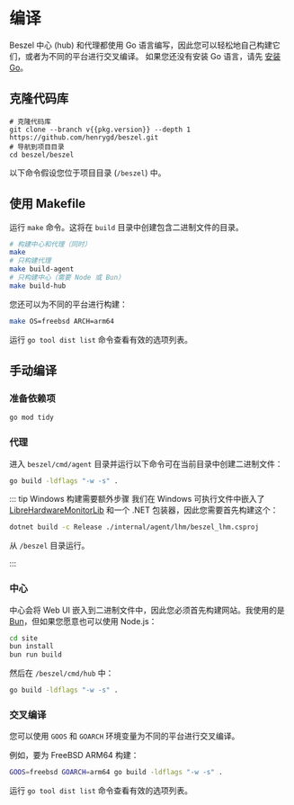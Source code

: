 <script setup>
  import pkg from '../../package.json'
</script>

# 编译

Beszel 中心 (hub) 和代理都使用 Go 语言编写，因此您可以轻松地自己构建它们，或者为不同的平台进行交叉编译。 如果您还没有安装 Go 语言，请先 [安装 Go](https://go.dev/doc/install)。

## 克隆代码库

```bash-vue
# 克隆代码库
git clone --branch v{{pkg.version}} --depth 1 https://github.com/henrygd/beszel.git
# 导航到项目目录
cd beszel/beszel
```

以下命令假设您位于项目目录 (`/beszel`) 中。

## 使用 Makefile

运行 `make` 命令。这将在 `build` 目录中创建包含二进制文件的目录。

```bash
# 构建中心和代理（同时）
make
# 只构建代理
make build-agent
# 只构建中心（需要 Node 或 Bun）
make build-hub
```

您还可以为不同的平台进行构建：

```bash
make OS=freebsd ARCH=arm64
```

运行 `go tool dist list` 命令查看有效的选项列表。

## 手动编译

### 准备依赖项

```bash
go mod tidy
```

### 代理

进入 `beszel/cmd/agent` 目录并运行以下命令可在当前目录中创建二进制文件：

```bash
go build -ldflags "-w -s" .
```

::: tip Windows 构建需要额外步骤
我们在 Windows 可执行文件中嵌入了 [LibreHardwareMonitorLib](https://github.com/LibreHardwareMonitor/LibreHardwareMonitor) 和一个 .NET 包装器，因此您需要首先构建这个：

```bash
dotnet build -c Release ./internal/agent/lhm/beszel_lhm.csproj
```

从 `/beszel` 目录运行。

:::

### 中心

中心会将 Web UI 嵌入到二进制文件中，因此您必须首先构建网站。我使用的是 [Bun](https://bun.sh/)，但如果您愿意也可以使用 Node.js：

```bash
cd site
bun install
bun run build
```

然后在 `/beszel/cmd/hub` 中：

```bash
go build -ldflags "-w -s" .
```

### 交叉编译

您可以使用 `GOOS` 和 `GOARCH` 环境变量为不同的平台进行交叉编译。

例如，要为 FreeBSD ARM64 构建：

```bash
GOOS=freebsd GOARCH=arm64 go build -ldflags "-w -s" .
```

运行 `go tool dist list` 命令查看有效的选项列表。
